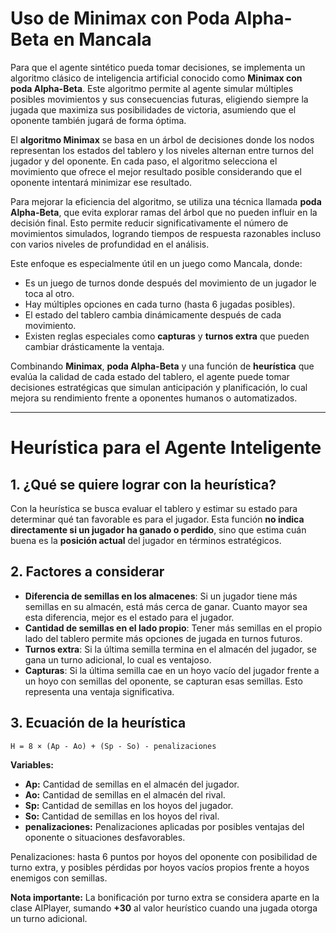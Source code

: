 # Uso de Minimax con Poda Alpha-Beta en Mancala

Para que el agente sintético pueda tomar decisiones, se implementa un algoritmo clásico de inteligencia artificial conocido como **Minimax con poda Alpha-Beta**. Este algoritmo permite al agente simular múltiples posibles movimientos y sus consecuencias futuras, eligiendo siempre la jugada que maximiza sus posibilidades de victoria, asumiendo que el oponente también jugará de forma óptima.

El **algoritmo Minimax** se basa en un árbol de decisiones donde los nodos representan los estados del tablero y los niveles alternan entre turnos del jugador y del oponente. En cada paso, el algoritmo selecciona el movimiento que ofrece el mejor resultado posible considerando que el oponente intentará minimizar ese resultado.

Para mejorar la eficiencia del algoritmo, se utiliza una técnica llamada **poda Alpha-Beta**, que evita explorar ramas del árbol que no pueden influir en la decisión final. Esto permite reducir significativamente el número de movimientos simulados, logrando tiempos de respuesta razonables incluso con varios niveles de profundidad en el análisis.

Este enfoque es especialmente útil en un juego como Mancala, donde:

- Es un juego de turnos donde después del movimiento de un jugador le toca al otro.
- Hay múltiples opciones en cada turno (hasta 6 jugadas posibles).
- El estado del tablero cambia dinámicamente después de cada movimiento.
- Existen reglas especiales como **capturas** y **turnos extra** que pueden cambiar drásticamente la ventaja.

Combinando **Minimax**, **poda Alpha-Beta** y una función de **heurística** que evalúa la calidad de cada estado del tablero, el agente puede tomar decisiones estratégicas que simulan anticipación y planificación, lo cual mejora su rendimiento frente a oponentes humanos o automatizados.

---

# Heurística para el Agente Inteligente

## 1. ¿Qué se quiere lograr con la heurística?

Con la heurística se busca evaluar el tablero y estimar su estado para determinar qué tan favorable es para el jugador. Esta función **no indica directamente si un jugador ha ganado o perdido**, sino que estima cuán buena es la **posición actual** del jugador en términos estratégicos.

## 2. Factores a considerar

- **Diferencia de semillas en los almacenes**: Si un jugador tiene más semillas en su almacén, está más cerca de ganar. Cuanto mayor sea esta diferencia, mejor es el estado para el jugador.
- **Cantidad de semillas en el lado propio**: Tener más semillas en el propio lado del tablero permite más opciones de jugada en turnos futuros.
- **Turnos extra**: Si la última semilla termina en el almacén del jugador, se gana un turno adicional, lo cual es ventajoso.
- **Capturas**: Si la última semilla cae en un hoyo vacío del jugador frente a un hoyo con semillas del oponente, se capturan esas semillas. Esto representa una ventaja significativa.

## 3. Ecuación de la heurística

```plaintext
H = 8 × (Ap - Ao) + (Sp - So) - penalizaciones
```

**Variables:**
- **Ap:** Cantidad de semillas en el almacén del jugador.
- **Ao:** Cantidad de semillas en el almacén del rival.
- **Sp:** Cantidad de semillas en los hoyos del jugador.
- **So:** Cantidad de semillas en los hoyos del rival.
- **penalizaciones:** Penalizaciones aplicadas por posibles ventajas del oponente o situaciones desfavorables.

Penalizaciones: hasta 6 puntos por hoyos del oponente con posibilidad de turno extra, y posibles pérdidas por hoyos vacíos propios frente a hoyos enemigos con semillas.

**Nota importante:** La bonificación por turno extra se considera aparte en la clase AIPlayer, sumando **+30** al valor heurístico cuando una jugada otorga un turno adicional.
